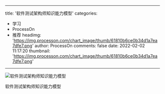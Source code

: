 
---
title: '软件测试架构师知识能力模型'
categories: 
 - 学习
 - ProcessOn
 - 推荐
headimg: 'https://img.processon.com/chart_image/thumb/61810b6ce0b34d1a7ea7dfe7.png'
author: ProcessOn
comments: false
date: 2022-02-02 11:17:20
thumbnail: 'https://img.processon.com/chart_image/thumb/61810b6ce0b34d1a7ea7dfe7.png'
---

<div>   
<img class="thumb" alt="软件测试架构师知识能力模型" src="https://img.processon.com/chart_image/thumb/61810b6ce0b34d1a7ea7dfe7.png" referrerpolicy="no-referrer">
<p>软件测试架构师知识能力模型</p>  
</div>
            
